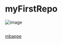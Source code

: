 # myFirstRepo
![image](https://first-gt.com/wp-content/uploads/2021/05/lamborghini-aventador-svj.jpg)
##
[mbappe](https://www.youtube.com/watch?v=aLri1cGY4-Q)
